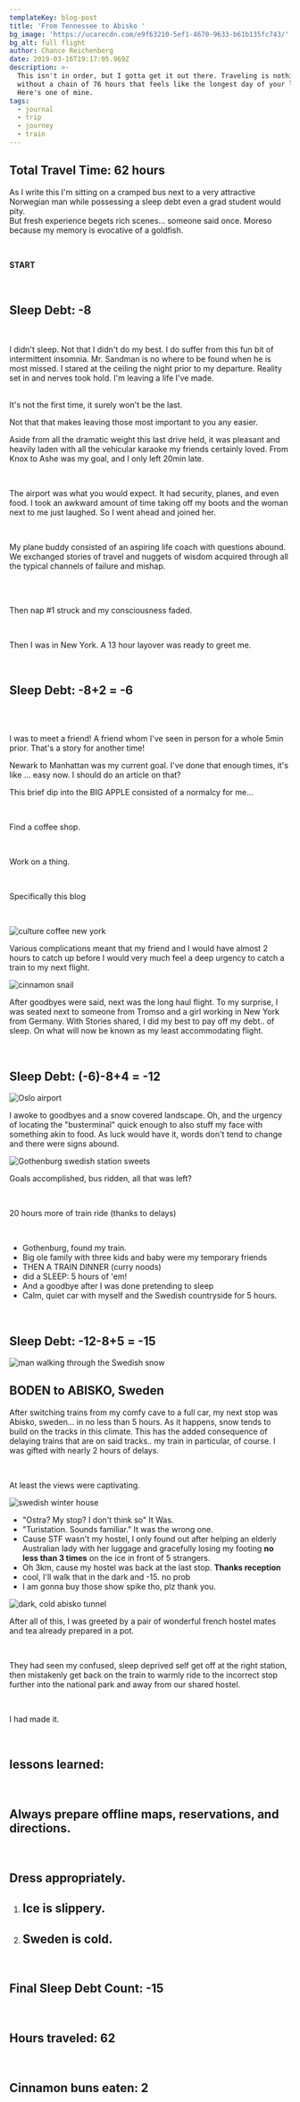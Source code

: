 ```yaml
---
templateKey: blog-post
title: 'From Tennessee to Abisko '
bg_image: 'https://ucarecdn.com/e9f63210-5ef1-4670-9633-b61b135fc743/'
bg_alt: full flight
author: Chance Reichenberg
date: 2019-03-16T19:17:05.969Z
description: >-
  This isn't in order, but I gotta get it out there. Traveling is nothing
  without a chain of 76 hours that feels like the longest day of your life.
  Here's one of mine.
tags:
  - journal
  - trip
  - journey
  - train
---
```

<div class="article-text">

## Total Travel Time: 62 hours

As I write this I'm sitting on a cramped bus next to a very attractive Norwegian man while possessing a sleep debt even a grad student would pity.
<br/>
But fresh experience begets rich scenes... someone said once.
Moreso because my memory is evocative of a goldfish.

<br/>

**START**

<br/>

## Sleep Debt: -8

<br/>

I didn't sleep. Not that I didn't do my best. I do suffer from this fun bit of intermittent insomnia. Mr. Sandman is no where to be found when he is most missed. I stared at the ceiling the night prior to my departure. Reality set in and nerves took hold. I'm leaving a life I've made. 

<br/>It's not the first time, it surely won't be the last. 

Not that that makes leaving those most important to you any easier.<br/>

Aside from all the dramatic weight this last drive held, it was pleasant and heavily laden with all the vehicular karaoke my friends certainly loved. From Knox to Ashe was my goal, and I only left 20min late.

<br/>

The airport was what you would expect. It had security, planes, and even food. I took an awkward amount of time taking off my boots and the woman next to me just laughed. So I went ahead and joined her.

<br/>

My plane buddy consisted of an aspiring life coach with questions abound. We exchanged stories of travel and nuggets of wisdom acquired through all the typical channels of failure and mishap. 

<br/>

<br/>

Then nap #1 struck and my consciousness faded.

<br/> 

Then I was in New York. A 13 hour layover was ready to greet me.

<br/>

## Sleep Debt: -8+2 = -6

<br/>

<br/> 

I was to meet a friend! A friend whom I've seen in person for a whole 5min prior. That's a story for another time!

Newark to Manhattan was my current goal. I've done that enough times, it's like ... easy now. I should do an article on that?

This brief dip into the BIG APPLE consisted of a normalcy for me... 

<br/>

Find a coffee shop.

<br/>

Work on a thing.

<br/>

Specifically this blog

<br/>

</div>

<div class="article-image">

![culture coffee new york](https://ucarecdn.com/0079456d-e685-4df5-99a4-c49d79050ed4/ "culture coffee new york")

</div>

<div class="article-text">

Various complications meant that my friend and I would have almost 2 hours to catch up before I would very much feel a deep urgency to catch a train to my next flight.

</div>

<div class="article-image">

![cinnamon snail](https://ucarecdn.com/5a875ff0-c020-4410-809c-143b5afb5805/ "cinnamon snail vegan")

</div>

<div class="article-text">

After goodbyes were said, next was the long haul flight. To my surprise, I was seated next to someone from Tromso and a girl working in New York from Germany. With Stories shared, I did my best to pay off my debt.. of sleep. On what will now be known as my least accommodating flight. 

<br/>

## Sleep Debt: (-6)-8+4 = -12

</div>

<div class="article-image">

![Oslo airport](https://ucarecdn.com/2a0d23a8-24c9-49a4-969f-159da37e7f42/ "oslo airport")

</div>

<div class="article-text">

I awoke to goodbyes and a snow covered landscape. Oh, and the urgency of locating the "busterminal" quick enough to also stuff my face with something akin to food. As luck would have it, words don't tend to change and there were signs abound.

</div>

<div class="article-image">

![Gothenburg swedish station sweets](https://ucarecdn.com/178c4882-79ad-4534-9a11-1f65a173cae9/ "Gothenburg swedish station sweets")

</div>

<div class="article-text">

Goals accomplished, bus ridden, all that was left? 

<br/>

20 hours more of train ride (thanks to delays)

<br/>

* Gothenburg, found my train.
* Big ole family with three kids and baby were my temporary friends
* THEN A TRAIN DINNER (curry noods)
* did a SLEEP: 5 hours of 'em!
* And a goodbye after I was done pretending to sleep
* Calm, quiet car with myself and the Swedish countryside for 5 hours.

<br/>

## Sleep Debt: -12-8+5 = -15

</div>

<div class="article-image">

![man walking through the Swedish snow](https://ucarecdn.com/f3b64791-78b7-4b39-8c58-750266930a63/ "man walking through the Swedish snow")

</div>

<div class="article-text">

## BODEN to ABISKO, Sweden

After switching trains from my comfy cave to a full car, my next stop was Abisko, sweden... in no less than 5 hours. As it happens, snow tends to build on the tracks in this climate. This has the added consequence of delaying trains that are on said tracks.. my train in particular, of course. I was gifted with nearly 2 hours of delays.

<br/>

At least the views were captivating.

</div>

<div class="article-image">

![swedish winter house](https://ucarecdn.com/b518a789-f54f-43d5-84e3-5ff1f09b3b51/ "swedish winter house")

</div>

<div class="article-text">

* "Ostra? My stop? I don't think so" It Was.
* "Turistation. Sounds familiar." It was the wrong one.
* Cause STF wasn't my hostel, I only found out after helping an elderly Australian lady with her luggage and gracefully losing my footing **no less than 3 times** on the ice in front of 5 strangers.
* Oh 3km, cause my hostel was back at the last stop. **Thanks reception**
* cool, I'll walk that in the dark and -15. no prob
* I am gonna buy those show spike tho, plz thank you.

<div class="article-image">

![dark, cold abisko tunnel](https://ucarecdn.com/d344262f-fc1d-4860-a410-58dc3e3e62ed/ "dark, cold abisko tunnel")

</div>

<div class="article-text">

After all of this, I was greeted by a pair of wonderful french hostel mates and tea already prepared in a pot.

<br/>

They had seen my confused, sleep deprived self get off at the right station, then mistakenly get back on the train to warmly ride to the incorrect stop further into the national park and away from our shared hostel.

<br/>

I had made it.

<br/>

## lessons learned:

<br/>

## Always prepare offline maps, reservations, and directions.

<br/>

## Dress appropriately.

1. ## Ice is slippery.
2. ## Sweden is cold.

<br/>

## Final Sleep Debt Count: -15

<br/>

## Hours traveled: 62

<br/>

## Cinnamon buns eaten: 2

</div>
